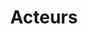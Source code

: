 ---
title: Acteurs
permalink: /diagrammes-de-cas-dutilisation/#acteurs
nav_order: 2
parent: Diagrammes de cas d'utilisation
---